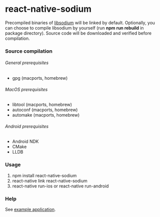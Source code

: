 # react-native-sodium

Precompiled binaries of [libsodium](https://libsodium.org) will be linked by default.
Optionally, you can choose to compile libsodium by yourself (run __npm&nbsp;run&nbsp;rebuild__ in package directory). Source code will be downloaded and verified before compilation.

### Source compilation
###### General prerequisites
* gpg (macports, homebrew)

###### MacOS prerequisites
* libtool (macports, homebrew)
* autoconf (macports, homebrew)
* automake (macports, homebrew)


###### Android prerequisites
* Android NDK
* CMake
* LLDB

### Usage

1. npm install react-native-sodium
2. react-native link react-native-sodium
3. react-native run-ios or react-native run-android

### Help
See [example application](https://www.npmjs.com/package/react-native-sodium-example).

